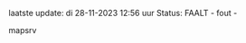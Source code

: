 laatste update: 
di 28-11-2023 12:56   uur 
Status: FAALT - fout - 
<div class="service R">mapsrv</div>